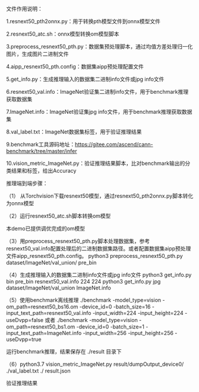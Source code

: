 文件作用说明：

1.resnext50_pth2onnx.py：用于转换pth模型文件到onnx模型文件

2.resnext50_atc.sh：onnx模型转换om模型脚本

3.preprocess_resnext50_pth.py：数据集预处理脚本，通过均值方差处理归一化图片，生成图片二进制文件

4.aipp_resnext50_pth.config：数据集aipp预处理配置文件

5.get_info.py：生成推理输入的数据集二进制info文件或jpg info文件

6.resnext50_val.info：ImageNet验证集二进制info文件，用于benchmark推理获取数据集

7.ImageNet.info：ImageNet验证集jpg info文件，用于benchmark推理获取数据集

8.val_label.txt：ImageNet数据集标签，用于验证推理结果

9.benchmark工具源码地址：https://gitee.com/ascend/cann-benchmark/tree/master/infer

10.vision_metric_ImageNet.py：验证推理结果脚本，比对benchmark输出的分类结果和标签，给出Accuracy





推理端到端步骤：

（1） 从Torchvision下载resnext50模型，通过resnext50_pth2onnx.py脚本转化为onnx模型



（2）运行resnext50_atc.sh脚本转换om模型

本demo已提供调优完成的om模型



（3）用preprocess_resnext50_pth.py脚本处理数据集，参考resnext50_val.info配置处理后的二进制数据集路径。或者配置数据集aipp预处理文件aipp_resnext50_pth.config。
    python3 preprocess_resnext50_pth.py dataset/ImageNet/val_union/ pre_bin



（4）生成推理输入的数据集二进制info文件或jpg info文件
    python3 get_info.py bin pre_bin resnext50_val.info 224 224
    python3 get_info.py jpg dataset/ImageNet/val_union ImageNet.info



（5）使用benchmark离线推理
	./benchmark -model_type=vision -om_path=resnext50_bs16.om -device_id=0 -batch_size=16 -input_text_path=resnext50_val.info -input_width=224 -input_height=224 -useDvpp=false
	或者
	./benchmark -model_type=vision -om_path=resnext50_bs1.om -device_id=0 -batch_size=1 -input_text_path=ImageNet.info -input_width=256 -input_height=256 -useDvpp=true

运行benchmark推理，结果保存在 ./result 目录下



（6）python3.7 vision_metric_ImageNet.py result/dumpOutput_device0/ ./val_label.txt ./ result.json

验证推理结果

